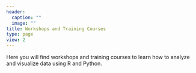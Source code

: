 ```yaml
---
header:
  caption: ""
  image: ""
title: Workshops and Training Courses 
type: page
view: 2
---
```


Here you will find workshops and training courses to learn how to analyze and visualize data using R and Python.